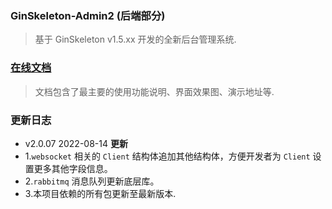 ### GinSkeleton-Admin2 (后端部分)
> 基于 GinSkeleton v1.5.xx 开发的全新后台管理系统.


###  [在线文档](https://www.yuque.com/xiaofensinixidaouxiang/qmanaq/qmucb4)
> 文档包含了最主要的使用功能说明、界面效果图、演示地址等.


### 更新日志
- v2.0.07  2022-08-14
**更新**
- 1.`websocket` 相关的 `Client` 结构体追加其他结构体，方便开发者为 `Client` 设置更多其他字段信息。
- 2.`rabbitmq` 消息队列更新底层库。
- 3.本项目依赖的所有包更新至最新版本.